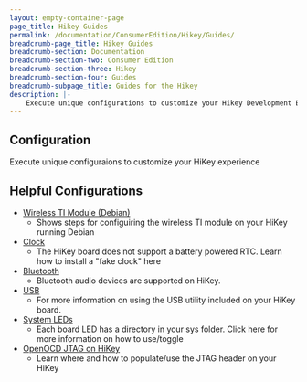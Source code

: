 ```yaml
---
layout: empty-container-page
page_title: Hikey Guides
permalink: /documentation/ConsumerEdition/Hikey/Guides/
breadcrumb-page_title: Hikey Guides
breadcrumb-section: Documentation
breadcrumb-section-two: Consumer Edition
breadcrumb-section-three: Hikey
breadcrumb-section-four: Guides
breadcrumb-subpage_title: Guides for the Hikey
description: |-
    Execute unique configurations to customize your Hikey Development Board experience.
---
```

## Configuration

Execute unique configuraions to customize your HiKey experience

## Helpful Configurations

- [Wireless TI Module (Debian)](WirelessTIModule.md)
   - Shows steps for configuiring the wireless TI module on your HiKey running Debian
- [Clock](Clock.md)
   - The HiKey board does not support a battery powered RTC. Learn how to install a "fake clock" here
- [Bluetooth](Bluetooth.md)
   - Bluetooth audio devices are supported on HiKey.
- [USB](USB.md)
   - For more information on using the USB utility included on your HiKey board.
- [System LEDs](SystemLEDs.md)
   - Each board LED has a directory in your sys folder. Click here for more information on how to use/toggle
- [OpenOCD JTAG on HiKey](JTAG/)
   - Learn where and how to populate/use the JTAG header on your HiKey
